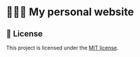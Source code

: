 # 🧑🏻‍💻 My personal website

## 📝 License

This project is licensed under the [MIT license](/LICENSE).

